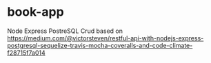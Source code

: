 # book-app
Node Express PostreSQL Crud based on https://medium.com/@victorsteven/restful-api-with-nodejs-express-postgresql-sequelize-travis-mocha-coveralls-and-code-climate-f28715f7a014

